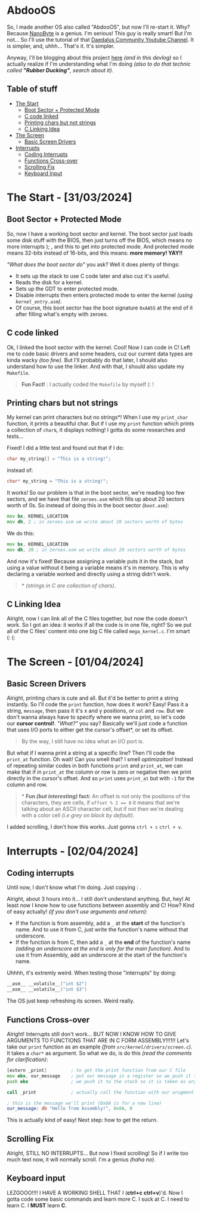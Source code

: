 # AbdooOS

So, I made another OS also called "AbdooOS", but now I'll re-start it. Why?
Because [NanoByte](https://www.youtube.com/@nanobyte-dev) is a genius.
I'm serious! This guy is really smart! But I'm not... So I'll use the tutorial of that
[Daedalus Community Youtube Channel](https://www.youtube.com/@DaedalusCommunity).
It is simpler, and, uhhh... That's it. It's simpler.

Anyway, I'll be blogging about this project [here](https://abdooowd.hashnode.dev/)
_(and in this devlog)_ so I actually realize if I'm understanding what I'm doing
_(also to do that technic called **"Rubber Ducking"**, search about it)_.

## Table of stuff

-   [The Start](#the-start---31032024)
    -   [Boot Sector + Protected Mode](#boot-sector--protected-mode)
    -   [C code linked](#c-code-linked)
    -   [Printing chars but not strings](#printing-chars-but-not-strings)
    -   [C Linking Idea](#c-linking-idea)
-   [The Screen](#the-screen---01042024)
    -   [Basic Screen Drivers](#basic-screen-driver)
-   [Interrupts](#interrupts---02042024)
    -   [Coding Interrupts](#coding-interrupts)
    -   [Functions Cross-over](#functions-cross-over)
    -   [Scrolling Fix](#scrolling)
    -   [Keyboard Input](#keyboard-input)

# The Start - [31/03/2024]

## Boot Sector + Protected Mode

So, now I have a working boot sector and kernel. The boot sector just loads some
disk stuff with the BIOS, then just turns off the BIOS, which means no more interrupts ); ,
and this to get into protected mode. And protected mode means 32-bits instead of 16-bits,
and this means: **more memory! YAY!!**

_"What does the boot sector do"_ you ask? Well it does plenty of things:

-   It sets up the stack to use C code later and also cuz it's useful.
-   Reads the disk for a kernel.
-   Sets up the GDT to enter protected mode.
-   Disable interrupts then enters protected mode to enter the kernel _(using `kernel_entry.asm`)_.
-   Of course, this boot sector has the boot signature `0xAA55` at the end of it after
    filling what's empty with zeroes.

## C code linked

Ok, I linked the boot sector with the kernel. Cool! Now I can code in C! Left me to code
basic drivers and some headers, cuz our current data types are kinda wacky _(too few)_.
But I'll probably do that later, I should also understand how to use the linker. And with that,
I should also update my `Makefile`.

> **Fun Fact!** : I actually coded the `Makefile` by myself (: !

## Printing chars but not strings

My kernel can print characters but no strings\*! When I use my `print_char` function, it prints
a beautiful char. But if I use my `print` function which prints a collection of `char`s, it displays
nothing! I gotta do some researches and tests...

Fixed! I did a little test and found out that if I do:

```c
char my_string[] = "This is a string!";
```

instead of:

```c
char* my_string = "This is a string!";
```

It works! So our problem is that in the boot sector, we're reading too few sectors,
and we have that file `zeroes.asm` which fills up about 20 sectors worth of 0s.
So instead of doing this in the boot sector _(`boot.asm`)_:

```asm
mov bx, KERNEL_LOCATION
mov dh, 2 ; in zeroes.asm we write about 20 sectors worth of bytes
```

We do this:

```asm
mov bx, KERNEL_LOCATION
mov dh, 20 ; in zeroes.asm we write about 20 sectors worth of bytes
```

And now it's fixed! Because assigning a variable puts it in the stack, but using
a value without it being a variable means it's in memory. This is why declaring a variable
worked and directly using a string didn't work.

> \* _(strings in C are collection of chars)_.

## C Linking Idea

Alright, now I can link all of the C files together, but now the code doesn't work.
So I got an idea: it works if all the code is in one file, right? So we put all of
the C files' content into one big C file called `mega_kernel.c`. I'm smart (: (:

# The Screen - [01/04/2024]

## Basic Screen Drivers

Alright, printing chars is cute and all. But it'd be better to print a string instantly.
So I'll code the `print` function, how does it work? Easy! Pass it a string,
`message`, then pass it it's x and y positions, or `col` and `row`. But we don't wanna
always have to specify where we wanna print, so let's code our **cursor control!**.
_"What?"_ you say? Basically we'll just code a function that uses I/O ports to either
get the cursor's offset\*, or set its offset.

> By the way, I still have no idea what an I/O port is.

But what if I wanna print a string at a specific line? Then I'll code the `print_at` function.
Oh wait! Can you smell that? I smell _optimizaiton_! Instead of repeating similar codes
in both functions `print` and `print_at`, we can make that if in `print_at` the column or row
is zero or negative then we print directly in the cursor's offset. And so `print` uses `print_at`
but with `-1` for the column and row.

> \* **Fun _(but interesting)_ fact:** An offset is not only the positions of the characters,
> they are cells, if `offset % 2 == 0` it means that we're talking about an ASCII character
> cell, but if not then we're dealing with a color cell _(i.e grey on black by default)_.

I added scrolling, I don't how this works. Just gonna `ctrl + c` `ctrl + v`.

# Interrupts - [02/04/2024]

## Coding interrupts

Until now, I don't know what I'm doing. Just copying \: .

Alright, about 3 hours into it... I still don't understand anything. But, hey!
At least now I know how to use functions between assembly and C!
How? Kind of easy actually! _(if you don't use arguments and return)_:

-   If the function is from assembly, add a `_` at the **start** of the function's name.
    And to use it from C, just write the function's name without that underscore.
-   If the function is from C, then add a `_` at the **end** of the function's name
    _(adding an underscore at the end is only for the main function)_.
    And to use it from Assembly, add an underscore at the start of the function's name.

Uhhhh, it's extremly weird. When testing those "interrupts" by doing:

```c
__asm__ __volatile__("int $2")
__asm__ __volatile__("int $3")
```

The OS just keep refreshing its screen. Weird really.

## Functions Cross-over

Alright! Interrupts still don't work... BUT NOW I KNOW HOW TO GIVE ARGUMENTS
TO FUNCTIONS THAT ARE IN C FORM ASSEMBLY!!!1!!
Let's take our `print` function as an example _(from `src/kernel/drivers/screen.c`)_.
It takes a `char*` as argument. So what we do, is do this
_(read the comments for clarification)_:

```asm
[extern _print]         ; to get the print function from our C file
mov ebx, our_message    ; put our message in a register so we push it to the stack later
push ebx                ; we push it to the stack so it is taken as argument

call _print             ; actually call the function with our arugment already given

; this is the message we'll print (0x0A is for a new line)
our_message: db "Hello from Assembly!", 0x0A, 0
```

This is actually kind of easy! Next step: how to get the return.

## Scrolling Fix

Alright, STILL NO INTERRUPTS... But now I fixed scrolling! So if I write too much text now,
it will normally scroll. I'm a genius _(haha no)_.

## Keyboard input

LEZGOOO!!!! I HAVE A WORKING SHELL THAT I (**ctrl+c** **ctrl+v**)'d.
Now I gotta code some basic commands and learn more C.
I suck at C. I need to learn C. I **MUST** learn **C**.
